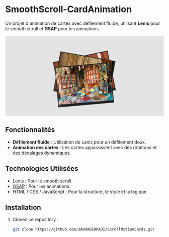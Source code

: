# SmoothScroll-CardAnimation

Un projet d'animation de cartes avec défilement fluide, utilisant **Lenis** pour le smooth scroll et **GSAP** pour les animations.

![Résultat Final](./assets/images/result.png)

## Fonctionnalités
- **Défilement fluide** : Utilisation de Lenis pour un défilement doux.
- **Animation des cartes** : Les cartes apparaissent avec des rotations et des décalages dynamiques.

## Technologies Utilisées
- Lenis : Pour le smooth scroll.
- [GSAP](https://gsap.com) : Pour les animations.
- HTML / CSS / JavaScript : Pour la structure, le style et la logique.

## Installation
1. Clonez ce repository :
   ```bash
   git clone https://github.com/JAOUADERRADI/ScrollMotionCards.git